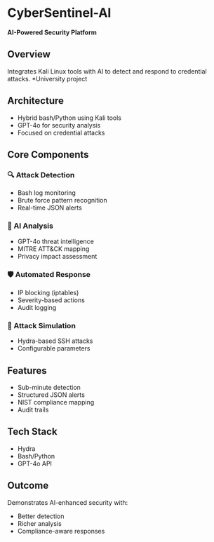 # CyberSentinel-AI

**AI-Powered Security Platform**

## Overview
Integrates Kali Linux tools with AI to detect and respond to credential attacks. *University project
## Architecture
- Hybrid bash/Python using Kali tools  
- GPT-4o for security analysis  
- Focused on credential attacks  

## Core Components

### 🔍 Attack Detection
- Bash log monitoring  
- Brute force pattern recognition  
- Real-time JSON alerts  

### 🧠 AI Analysis
- GPT-4o threat intelligence  
- MITRE ATT&CK mapping  
- Privacy impact assessment  

### 🛡️ Automated Response
- IP blocking (iptables)  
- Severity-based actions  
- Audit logging  

### 🎯 Attack Simulation
- Hydra-based SSH attacks  
- Configurable parameters  

## Features
- Sub-minute detection  
- Structured JSON alerts  
- NIST compliance mapping  
- Audit trails  

## Tech Stack
- Hydra  
- Bash/Python  
- GPT-4o API  

## Outcome
Demonstrates AI-enhanced security with:  
- Better detection  
- Richer analysis  
- Compliance-aware responses  
